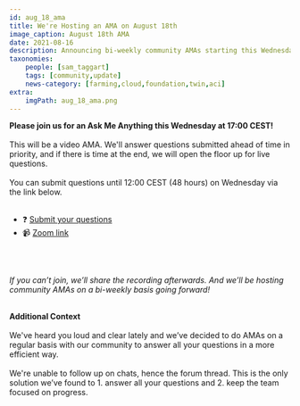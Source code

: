 ```yaml
---
id: aug_18_ama
title: We're Hosting an AMA on August 18th
image_caption: August 18th AMA
date: 2021-08-16
description: Announcing bi-weekly community AMAs starting this Wednesday!
taxonomies:
    people: [sam_taggart]
    tags: [community,update]
    news-category: [farming,cloud,foundation,twin,aci]
extra:
    imgPath: aug_18_ama.png
---
```


**Please join us for an Ask Me Anything this Wednesday at 17:00 CEST!**
<br/>
<br/>
This will be a video AMA. We'll answer questions submitted ahead of time in priority, and if there is time at the end, we will open the floor up for live questions.
<br/>
<br/>
You can submit questions until 12:00 CEST (48 hours) on Wednesday via the link below.
<br/>
<br/>

- ❓ [Submit your questions](https://forum.threefold.io/t/submit-your-questions-for-the-wednesday-august-18-ask-me-anything-ama/1109)
- 📹 [Zoom link](https://us02web.zoom.us/j/88516114306)
<br/>
<br/>

*If you can’t join, we’ll share the recording afterwards. And we’ll be hosting community AMAs on a bi-weekly basis going forward!*
<br/>
<br/>

**Additional Context**
<br/>
<br/>
We've heard you loud and clear lately and we’ve decided to do AMAs on a regular basis with our community to answer all your questions in a more efficient way.
<br/>
<br/>
We're unable to follow up on chats, hence the forum thread. This is the only solution we’ve found to 1. answer all your questions and 2. keep the team focused on progress.

